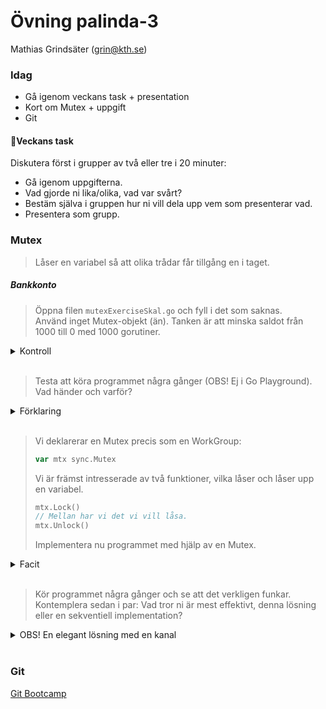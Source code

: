 # **Övning palinda-3**
Mathias Grindsäter (grin@kth.se)

### **Idag**
* Gå igenom veckans task + presentation
* Kort om Mutex + uppgift
* Git

#### 💬**Veckans task**

Diskutera först i grupper av två eller tre i 20 minuter:
* Gå igenom uppgifterna.
* Vad gjorde ni lika/olika, vad var svårt?
* Bestäm själva i gruppen hur ni vill dela upp vem som presenterar vad.
* Presentera som grupp.

### **Mutex**
> Låser en variabel så att olika trådar får tillgång en i taget.

##### **Bankkonto**
> Öppna filen `mutexExerciseSkal.go` och fyll i det som saknas.\
> Använd inget Mutex-objekt (än). Tanken är att minska
> saldot från 1000 till 0 med 1000 gorutiner.


<details>
<summary>Kontroll</summary>
<br>

```go
func incrementBalance(s *bankAccount, wg *sync.WaitGroup) {
    (*s).balance = (*s).balance - 1
    wg.Done()
}

/*
 * For each Goroutine we want to decrement the balance
 * by 1.
 */
func main() {
    numOfGoroutines := 1000
    myAccount := bankAccount{"Handelsbanken", 1000}
    var w sync.WaitGroup
    for i := 0; i < numOfGoroutines; i++ {
        w.Add(1)
        go incrementBalance(&myAccount, &w)
    }
    w.Wait()
    fmt.Println(myAccount.balance)
}
```
</details>
<br>

>Testa att köra programmet några gånger (OBS! Ej i Go Playground). Vad händer och varför?

<details>
<summary>Förklaring</summary>
<br>

>Vi får olika slutsaldon vid varje körning. Detta eftersom
> gorutinerna inte väntar på varandra.

</details>
<br>

> Vi deklarerar en Mutex precis som en WorkGroup:
>```go
>var mtx sync.Mutex
>```
>Vi är främst intresserade av två funktioner, vilka låser och låser upp
> en variabel.
> ```go
> mtx.Lock()
> // Mellan har vi det vi vill låsa.
> mtx.Unlock()
>```
>Implementera nu programmet med hjälp av en Mutex.

<details>
<summary>Facit</summary>
<br>

```go
func incrementBalance(s *bankAccount, wg *sync.WaitGroup, mtx *sync.Mutex) {
	mtx.Lock()
	(*s).balance = (*s).balance - 1
	mtx.Unlock()
	wg.Done()
}

/*
* For each Goroutine we want to decrement the balance
* by 1.
 */
func main() {
	numOfGoroutines := 1000
	myAccount := bankAccount{"Handelsbanken", 1000}
	var w sync.WaitGroup
	var m sync.Mutex
	for i := 0; i < numOfGoroutines; i++ {
		w.Add(1)
		go incrementBalance(&myAccount, &w, &m)
	}
	w.Wait()
	fmt.Println(myAccount.balance)
}

```
</details>
<br>

>Kör programmet några gånger och se att det verkligen funkar.
>Kontemplera sedan i par: Vad tror ni är mest effektivt, denna lösning eller 
>en sekventiell implementation?

<details>
<summary>OBS! En elegant lösning med en kanal</summary>
<br>

```go
func incrementBalance(s *bankAccount, wg *sync.WaitGroup, blockingCh chan bool) {
	blockingCh <- true
	(*s).balance = (*s).balance - 1
	<- blockingCh
	wg.Done()
}

func main() {
	numOfGoroutines := 1000
	myAccount := bankAccount{"Handelsbanken", 1000}
	var w sync.WaitGroup
	blockingCh := make(chan bool, 1)
	for i := 0; i < numOfGoroutines; i++ {
		w.Add(1)
		go incrementBalance(&myAccount, &w, blockingCh)
	}
	w.Wait()
	fmt.Println(myAccount.balance)

}
```
</details>
<br>

### **Git**
[Git Bootcamp](https://github.com/eeegl/inda22/blob/main/palinda-3/git-tutorial.md)



